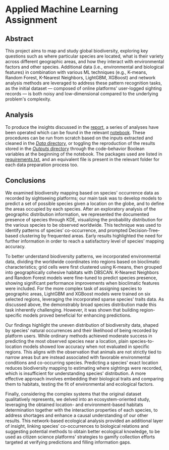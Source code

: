 # Applied Machine Learning Assignment

## Abstract

This project aims to map and study global biodiversity, exploring key questions such as where particular species are located, what is their variety across different geographic areas, and how they interact with environmental factors and other species. Additional data (i.e., environmental and biological features) in combination with various ML techniques (e.g., K-means, Random Forest, K-Nearest Neighbors, LightGBM, XGBoost) and network analysis methods are leveraged to address these pattern recognition tasks, as the initial dataset — composed of online platforms' user-logged sighting records — is both noisy and low-dimensional compared to the underlying problem's complexity.

## Analysis

To produce the insights discussed in the [report](./Project_report.pdf), a series of analyses have been operated which can be found in the relevant [notebook](./Project_analysis.ipynb). These procedures can be run from scratch based on the inputs extracted and cleaned in the [*Data* directory](./Data), or toggling the reproduction of the results stored in the [*Outputs* directory](./Outputs) through the code-behavior Boolean variables at the beginning of the notebook. The packages used are listed in [requirements.txt](./requirements.txt), and an equivalent file is present in the relevant folder for each data preparation process too.

## Conclusions

We examined biodiversity mapping based on species' occurrence data as recorded by sightseeing platforms; our main task was to develop models to predict a set of possible species given a location on the globe, and to define the areas occupied by each species. After an exploratory analysis of the geographic distribution information, we represented the documented presence of species through KDE, visualizing the probability distribution for the various species to be observed worldwide. This technique was used to identify patterns of species’ co-occurrence, and prompted Decision-Tree-based clustering by frequented areas. Early results highlighted the need for further information in order to reach a satisfactory level of species’ mapping accuracy.

To better understand biodiversity patterns, we incorporated environmental data, dividing the worldwide coordinates into regions based on bioclimatic characteristics; grid cells were first clustered using K-means, then grouped into geographically cohesive habitats with DBSCAN. K-Nearest Neighbors and Random Forest models were fine-tuned to predict species presence, showing significant performance improvements when bioclimatic features were included. For the more complex task of assigning species to geographic areas, LightGBM and XGBoost models were trained on six selected regions, leveraging the incorporated sparse species' traits data. As discussed above, the demonstrably broad species distribution made this task inherently challenging. However, it was shown that building region-specific models proved beneficial for enhancing predictions. 

Our findings highlight the uneven distribution of biodiversity data, shaped by species' natural occurrences and their likelihood of being recorded by platform users. While ordinary methods achieved moderate success in predicting the most observed species near a location, plain species-to-location models showed low accuracy when not evaluated in specific regions. This aligns with the observation that animals are not strictly tied to narrow areas but are instead associated with favorable environmental conditions and co-occurring species. Predicting a species' exact location reduces biodiversity mapping to estimating where sightings were recorded, which is insufficient for understanding species' distribution. A more effective approach involves embedding their biological traits and comparing them to habitats, testing the fit of environmental and ecological factors.

Finally, considering the complex systems that the original dataset qualitatively represents, we delved into an ecosystem-oriented study, leveraging the obtained location- and environment-based habitats determination together with the interaction properties of each species, to address shortages and enhance a causal understanding of our other results. This network-based ecological analysis provided an additional layer of insight, linking species’ co-occurrences to biological relations and suggesting potential methods to obtain better ecological knowledge, to be used as citizen science platforms’ strategies to gamify collection efforts targeted at verifying predictions and filling information gaps.